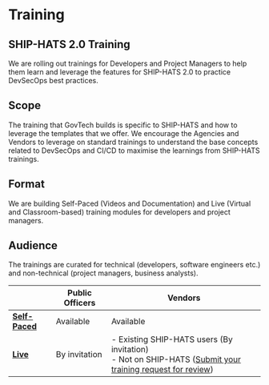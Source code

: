 # Training

## SHIP-HATS 2.0 Training  

We are rolling out trainings for Developers and Project Managers to help them learn and leverage the features for SHIP-HATS 2.0 to practice DevSecOps best practices.

## Scope  

The training that GovTech builds is specific to SHIP-HATS and how to leverage the templates that we offer. We encourage the Agencies and Vendors to leverage on standard trainings to understand the base concepts related to DevSecOps and CI/CD to maximise the learnings from SHIP-HATS trainings.

## Format
We are building Self-Paced (Videos and Documentation) and Live (Virtual and Classroom-based) training modules for developers and project managers.

## Audience
The trainings are curated for technical (developers, software engineers etc.) and non-technical (project managers, business analysts).


||Public Officers|Vendors
|---|---|---|
[**Self-Paced**](self-paced-trainings)|Available|Available
[**Live**](live-trainings)|By invitation|- Existing SHIP-HATS users (By invitation) <br>- Not on SHIP-HATS ([Submit your training request for review](https://go.gov.sg/she))
